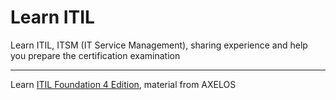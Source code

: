 # Learn ITIL

Learn ITIL, ITSM (IT Service Management), sharing experience and help you prepare the certification examination

---

Learn [ITIL Foundation 4 Edition](.\ITIL_Founcation_4\README.md), material from AXELOS
